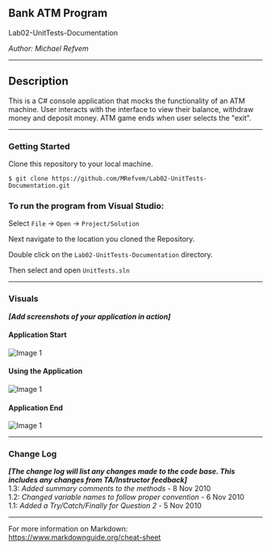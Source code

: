 ## Bank ATM Program

Lab02-UnitTests-Documentation

*Author: Michael Refvem*

----

## Description
This is a C# console application that mocks the functionality of an ATM machine. User interacts with the interface to view their balance, withdraw money and deposit money.
ATM game ends when user selects the "exit".

---

### Getting Started
Clone this repository to your local machine.

```
$ git clone https://github.com/MRefvem/Lab02-UnitTests-Documentation.git
```

### To run the program from Visual Studio:
Select ```File``` -> ```Open``` -> ```Project/Solution```

Next navigate to the location you cloned the Repository.

Double click on the ```Lab02-UnitTests-Documentation``` directory.

Then select and open ```UnitTests.sln```

---

### Visuals
***[Add screenshots of your application in action]***

#### Application Start
![Image 1](https://via.placeholder.com/750x500)
#### Using the Application
![Image 1](https://via.placeholder.com/750x500)
#### Application End
![Image 1](https://via.placeholder.com/750x500)

---

### Change Log
***[The change log will list any changes made to the code base. This includes any changes from TA/Instructor feedback]***  
1.3: *Added summary comments to the methods* - 8 Nov 2010  
1.2: *Changed variable names to follow proper convention* - 6 Nov 2010  
1.1: *Added a Try/Catch/Finally for Question 2* - 5 Nov 2010  


------------------------------
For more information on Markdown: https://www.markdownguide.org/cheat-sheet